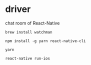# driver

chat room of React-Native

```
brew install watchman

npm install -g yarn react-native-cli

yarn

react-native run-ios
```
